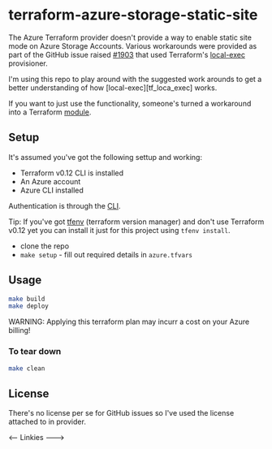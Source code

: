 # terraform-azure-storage-static-site

The Azure Terraform provider doesn't provide a way to enable static site mode on Azure Storage Accounts. Various workarounds were provided as part of the GitHub issue raised [#1903][gh_issue] that used Terraform's [local-exec][tf_local_exec] provisioner.

I'm using this repo to play around with the suggested work arounds to get a better understanding of how [local-exec][tf_loca_exec] works.

If you want to just use the functionality, someone's turned a workaround into a Terraform [module][tf_module].

## Setup

It's assumed you've got the following settup and working:

- Terraform v0.12 CLI is installed
- An Azure account
- Azure CLI installed

Authentication is through the [CLI][tf_azure_login].

Tip: If you've got [tfenv][tfenv] (terraform version manager) and don't use Terraform v0.12 yet you can install it just for this project using `tfenv install`.

- clone the repo
- `make setup` - fill out required details in `azure.tfvars`

## Usage

```sh
make build
make deploy
```

WARNING: Applying this terraform plan may incurr a cost on your Azure billing!

### To tear down

```sh
make clean
```

## License

There's no license per se for GitHub issues so I've used the license attached to in provider.

<-- Linkies --->

[gh_issue]: https://github.com/terraform-providers/terraform-provider-azurerm/issues/1903
[tf_local_exec]: https://www.terraform.io/docs/provisioners/local-exec.html
[tf_module]: https://github.com/StefanSchoof/terraform-azurerm-static-website
[tf_azure_login]: https://www.terraform.io/docs/providers/azurerm/auth/azure_cli.html
[tfenv]: https://github.com/tfutils/tfenv